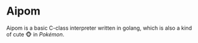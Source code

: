 # Aipom
Aipom is a basic C-class interpreter written in golang, which is also a kind of cute 🐵 in *Pokémon*.



